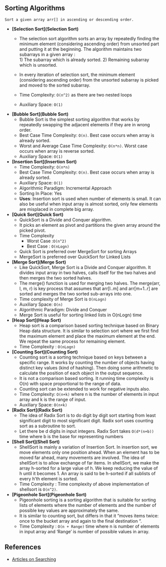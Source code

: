 ## Sorting Algorithms

```
Sort a given array arr[] in ascending or descending order.
```

- **[Selection Sort](Selection Sort)**
  - The selection sort algorithm sorts an array by repeatedly finding the minimum element (considering ascending order) from unsorted part and putting it at the beginning. The algorithm maintains two subarrays in a given array :  
        1) The subarray which is already sorted.
        2) Remaining subarray which is unsorted.

  - In every iteration of selection sort, the minimum element (considering ascending order) from the unsorted subarray is picked and moved to the sorted subarray.
  - Time Complexity: `O(n^2)` as there are two nested loops
  - Auxiliary Space: `O(1)`
- **[Bubble Sort](Bubble Sort)**
  - Bubble Sort is the simplest sorting algorithm that works by repeatedly swapping the adjacent elements if they are in wrong order.
  - Best Case Time Complexity: `O(n)`. Best case occurs when array is already sorted.
  - Worst and Average Case Time Complexity: `O(n*n)`. Worst case occurs when array is reverse sorted.
  - Auxiliary Space: `O(1)`
- **[Insertion Sort](Insertion Sort)**
  - Time Complexity: `O(n*n)`
  - Best Case Time Complexity: `O(n)`. Best case occurs when array is already sorted.
  - Auxiliary Space: `O(1)`
  - Algorithmic Paradigm: Incremental Approach
  - Sorting In Place: Yes
  - **Uses**: Insertion sort is used when number of elements is small. It can also be useful when input array is almost sorted, only few elements are misplaced in complete big array.
- **[Quick Sort](Quick Sort)**
   - QuickSort is a Divide and Conquer algorithm. 
   - It picks an element as pivot and partitions the given array around the picked pivot.
   - Time Complexity
      - Worst Case :`O(n^2)`
      - Best Case : `O(nLogn)`
   - Quick Sort is preferred over MergeSort for sorting Arrays
   - MergeSort is preferred over QuickSort for Linked Lists
- **[Merge Sort](Merge Sort)**
  - Like QuickSort, Merge Sort is a Divide and Conquer algorithm. It divides input array in two halves, calls itself for the two halves and then merges the two sorted halves.
  - The merge() function is used for merging two halves. The merge(arr, l, m, r) is key process that assumes that arr[l..m] and arr[m+1..r] are sorted and merges the two sorted sub-arrays into one.
  - Time complexity of Merge Sort is `O(nLogn)`
  - Auxiliary Space: `O(n)`
  - Algorithmic Paradigm: Divide and Conquer
  - Merge Sort is useful for sorting linked lists in O(nLogn) time
- **[Heap Sort](Heap Sort)**
  - Heap sort is a comparison based sorting technique based on Binary Heap data structure. It is similar to selection sort where we first find the maximum element and place the maximum element at the end. We repeat the same process for remaining element.
  - Time Complexity : `O(nLogn)`
- **[Counting Sort](Counting Sort)**
  - Counting sort is a sorting technique based on keys between a specific range. It works by counting the number of objects having distinct key values (kind of hashing). Then doing some arithmetic to calculate the position of each object in the output sequence.
  -  It is not a comparison based sorting. It running time complexity is O(n) with space proportional to the range of data.
  -  Counting sort can be extended to work for negative inputs also.
  - Time Complexity: `O(n+k)` where n is the number of elements in input array and k is the range of input.
  - Auxiliary Space: `O(n+k)`
- **[Radix Sort](Radix Sort)**
  - The idea of Radix Sort is to do digit by digit sort starting from least significant digit to most significant digit. Radix sort uses counting sort as a subroutine to sort.
  - Let there be d digits in input integers. Radix Sort takes `O(d*(n+b))` time where b is the base for representing numbers
- **[Shell Sort](Shell Sort)**
  - ShellSort is mainly a variation of Insertion Sort. In insertion sort, we move elements only one position ahead. When an element has to be moved far ahead, many movements are involved. The idea of shellSort is to allow exchange of far items. In shellSort, we make the array h-sorted for a large value of h. We keep reducing the value of h until it becomes 1. An array is said to be h-sorted if all sublists of every h’th element is sorted.
  - Time Complexity : Time complexity of above implementation of shellsort is `O(n^2)`.
- **[Pigeonhole Sort](Pigeonhole Sort)**
  - Pigeonhole sorting is a sorting algorithm that is suitable for sorting lists of elements where the number of elements and the number of possible key values are approximately the same.
  - It is similar to counting sort, but differs in that it “moves items twice: once to the bucket array and again to the final destination “.
  - Time Complexity : `O(n + Range)` time where n is number of elements in input array and ‘Range’ is number of possible values in array.

## References

- [Articles on Searching](http://www.geeksforgeeks.org/sorting-algorithms/)
